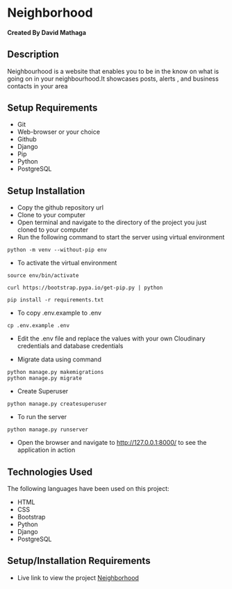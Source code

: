 # Neighborhood

#### Created By David Mathaga

## Description

Neighbourhood is a website that enables you to be in the know on what is going on in your neighbourhood.It showcases posts, alerts , and business contacts in your area

## Setup Requirements

- Git
- Web-browser or your choice
- Github
- Django 
- Pip
- Python 
- PostgreSQL


## Setup Installation

- Copy the github repository url
- Clone to your computer
- Open terminal and navigate to the directory of the project you just cloned to your computer
- Run the following command to start the server using virtual environment

```
python -m venv --without-pip env
```

- To activate the virtual environment

```
source env/bin/activate
```

```
curl https://bootstrap.pypa.io/get-pip.py | python
```

```
pip install -r requirements.txt
```

- To copy .env.example to .env

```
cp .env.example .env
```

- Edit the .env file and replace the values with your own Cloudinary credentials and database credentials

- Migrate data using command 
```
python manage.py makemigrations
python manage.py migrate
```

- Create Superuser
```
python manage.py createsuperuser
```

- To run the server

```
python manage.py runserver

```

- Open the browser and navigate to http://127.0.0.1:8000/ to see the application in action

## Technologies Used

The following languages have been used on this project:

- HTML
- CSS
- Bootstrap
- Python
- Django
- PostgreSQL

## Setup/Installation Requirements

- Live link to view the project <a target="_blank" href="">Neighborhood</a>

